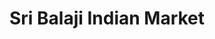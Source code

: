 ---
title: "Sri Balaji Indian Market"
url: /muenchen/sri-balaji-indian-market/
shop: Lebensmittel
---